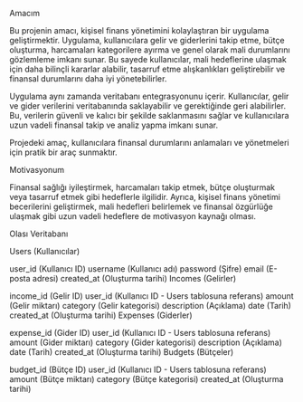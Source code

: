 Amacım 

Bu projenin amacı, kişisel finans yönetimini kolaylaştıran bir uygulama geliştirmektir. Uygulama, kullanıcılara gelir ve giderlerini takip etme, bütçe oluşturma, harcamaları kategorilere ayırma ve genel olarak mali durumlarını gözlemleme imkanı sunar. Bu sayede kullanıcılar, mali hedeflerine ulaşmak için daha bilinçli kararlar alabilir, tasarruf etme alışkanlıkları geliştirebilir ve finansal durumlarını daha iyi yönetebilirler.

Uygulama aynı zamanda veritabanı entegrasyonunu içerir. Kullanıcılar, gelir ve gider verilerini veritabanında saklayabilir ve gerektiğinde geri alabilirler. Bu, verilerin güvenli ve kalıcı bir şekilde saklanmasını sağlar ve kullanıcılara uzun vadeli finansal takip ve analiz yapma imkanı sunar.

Projedeki amaç, kullanıcılara finansal durumlarını anlamaları ve yönetmeleri için pratik bir araç sunmaktır.

Motivasyonum

Finansal sağlığı iyileştirmek, harcamaları takip etmek, bütçe oluşturmak veya tasarruf etmek gibi hedeflerle ilgilidir. Ayrıca, kişisel finans yönetimi becerilerini geliştirmek, mali hedefleri belirlemek ve finansal özgürlüğe ulaşmak gibi uzun vadeli hedeflere de motivasyon kaynağı olması.

Olası Veritabanı

Users (Kullanıcılar)

user_id (Kullanıcı ID)
username (Kullanıcı adı)
password (Şifre)
email (E-posta adresi)
created_at (Oluşturma tarihi)
Incomes (Gelirler)

income_id (Gelir ID)
user_id (Kullanıcı ID - Users tablosuna referans)
amount (Gelir miktarı)
category (Gelir kategorisi)
description (Açıklama)
date (Tarih)
created_at (Oluşturma tarihi)
Expenses (Giderler)

expense_id (Gider ID)
user_id (Kullanıcı ID - Users tablosuna referans)
amount (Gider miktarı)
category (Gider kategorisi)
description (Açıklama)
date (Tarih)
created_at (Oluşturma tarihi)
Budgets (Bütçeler)

budget_id (Bütçe ID)
user_id (Kullanıcı ID - Users tablosuna referans)
amount (Bütçe miktarı)
category (Bütçe kategorisi)
created_at (Oluşturma tarihi)
